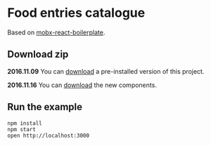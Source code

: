 # Food entries catalogue

Based on [mobx-react-boilerplate](https://github.com/mobxjs/mobx-react-boilerplate).

## Download zip

**2016.11.09** You can [download](http://webprogramozas.inf.elte.hu/user/gyozke/tmp/abweb-food-entries-mobx.zip) a pre-installed version of this project.

**2016.11.16** You can [download](http://webprogramozas.inf.elte.hu/user/gyozke/tmp/entry_form.zip) the new components.


## Run the example

```
npm install
npm start
open http://localhost:3000
```
